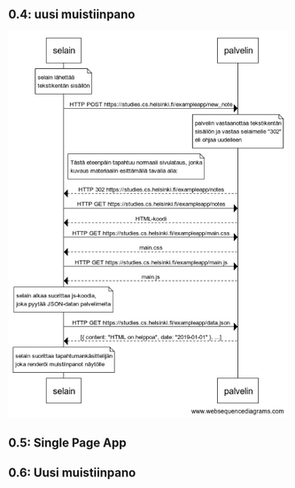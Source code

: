 0.4: uusi muistiinpano
---
![Kaaviokuva 1](/osa0/0-4.png)

0.5: Single Page App
---

0.6: Uusi muistiinpano
---


